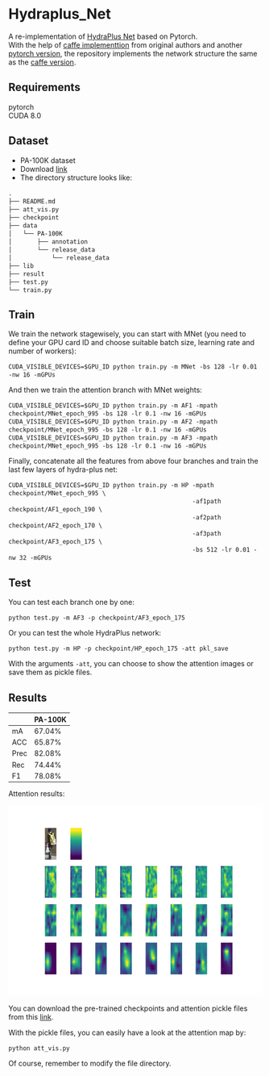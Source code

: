 # Hydraplus_Net
A re-implementation of [HydraPlus Net](https://arxiv.org/abs/1709.09930) based on Pytorch.  
With the help of [caffe implementtion](https://github.com/xh-liu/HydraPlus-Net) from original authors and another [pytorch version](https://github.com/CCC-123/Hydraplus_Net), 
the repository implements the network structure the same as the [caffe version](https://github.com/xh-liu/HydraPlus-Net/tree/master/prototxt_example). 

## Requirements  
pytorch  
CUDA 8.0  

## Dataset  
- PA-100K dataset  
- Download [link](https://drive.google.com/drive/folders/0B5_Ra3JsEOyOUlhKM0VPZ1ZWR2M)
- The directory structure looks like:
```shell script
.
├── README.md
├── att_vis.py
├── checkpoint
├── data
│   └── PA-100K
│       ├── annotation
│       └── release_data
│           └── release_data
├── lib
├── result
├── test.py
└── train.py
```


## Train
We train the network stagewisely, you can start with MNet (you need to define your GPU card ID and choose suitable batch size, learning rate and number of workers):
```shell script
CUDA_VISIBLE_DEVICES=$GPU_ID python train.py -m MNet -bs 128 -lr 0.01 -nw 16 -mGPUs
```
And then we train the attention branch with MNet weights:
```shell script
CUDA_VISIBLE_DEVICES=$GPU_ID python train.py -m AF1 -mpath checkpoint/MNet_epoch_995 -bs 128 -lr 0.1 -nw 16 -mGPUs
CUDA_VISIBLE_DEVICES=$GPU_ID python train.py -m AF2 -mpath checkpoint/MNet_epoch_995 -bs 128 -lr 0.1 -nw 16 -mGPUs
CUDA_VISIBLE_DEVICES=$GPU_ID python train.py -m AF3 -mpath checkpoint/MNet_epoch_995 -bs 128 -lr 0.1 -nw 16 -mGPUs
```
Finally, concatenate all the features from above four branches and train the last few layers of hydra-plus net:
```shell script
CUDA_VISIBLE_DEVICES=$GPU_ID python train.py -m HP -mpath checkpoint/MNet_epoch_995 \
                                                   -af1path checkpoint/AF1_epoch_190 \
                                                   -af2path checkpoint/AF2_epoch_170 \
                                                   -af3path checkpoint/AF3_epoch_175 \
                                                   -bs 512 -lr 0.01 -nw 32 -mGPUs
```

## Test
You can test each branch one by one:
```shell script
python test.py -m AF3 -p checkpoint/AF3_epoch_175
```
Or you can test the whole HydraPlus network:
```shell script
python test.py -m HP -p checkpoint/HP_epoch_175 -att pkl_save
```
With the arguments `-att`, you can choose to show the attention images or save them as pickle files.

## Results
|  |PA-100K|
| :---- | :----- |
| mA | 67.04% |
| ACC | 65.87% |
| Prec | 82.08% |
| Rec | 74.44% |
| F1 | 78.08% |

Attention results:

![show](./result/att_img_HP/091061.png) 

You can download the pre-trained checkpoints and attention pickle files from this [link](https://drive.google.com/drive/folders/10WcprvwgzDxQVoyXzyClhYm90zo-9Qgh?usp=sharing).

With the pickle files, you can easily have a look at the attention map by:
```shell script
python att_vis.py
```
Of course, remember to modify the file directory.

